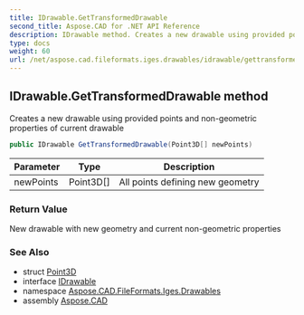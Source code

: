 ```yaml
---
title: IDrawable.GetTransformedDrawable
second_title: Aspose.CAD for .NET API Reference
description: IDrawable method. Creates a new drawable using provided points and nongeometric properties of current drawable
type: docs
weight: 60
url: /net/aspose.cad.fileformats.iges.drawables/idrawable/gettransformeddrawable/
---
```

## IDrawable.GetTransformedDrawable method

Creates a new drawable using provided points and non-geometric properties of current drawable

```csharp
public IDrawable GetTransformedDrawable(Point3D[] newPoints)
```

| Parameter | Type | Description |
| --- | --- | --- |
| newPoints | Point3D[] | All points defining new geometry |

### Return Value

New drawable with new geometry and current non-geometric properties

### See Also

* struct [Point3D](../../../aspose.cad.fileformats.iges.commondefinitions/point3d/)
* interface [IDrawable](../)
* namespace [Aspose.CAD.FileFormats.Iges.Drawables](../../../aspose.cad.fileformats.iges.drawables/)
* assembly [Aspose.CAD](../../../)


